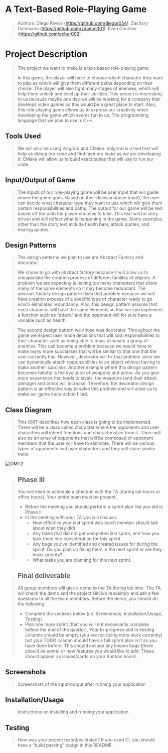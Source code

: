 # A Text-Based Role-Playing Game

 > Authors: Diego Rivera (https://github.com/diegor054), Zachary Dammann (https://github.com/zdamm001), Evan Churilov (https://github.com/echur002)
 

# Project Description
 > The project we want to make is a text-based role-playing game. 
 > 
 > In this game, the player will have to choose which character they want to play as which will give them different paths depending on their choice. The player will also fight many stages of enemies, which will help them unlock and level up their abilities. This project is interesting to us because maybe one day we will be working for a company that develops video games so this would be a great place to start. Also, this role-playing game allows us to express our creativity when developing the game which seems fun to us. The programming language that we plan to use is C++. 
 > 
## Tools Used
 > We will also be using Valgrind and CMake.
 > Valgrind is a tool that will help us debug our code and find memory leaks as we are developing it. CMake will allow us to build executables that will use to run our code.
 > 
 ## Input/Output of Game
 >The inputs of our role-playing game will be user input that will guide where the game goes. Based on their decisions(user input), the user can decide what character type they want to use which will give them certain responsibilities and paths. The output for our game will be text based off the path the player chooses to take. This text will be story driven and will reflect what is happening in the game. Some examples other than the story text include health bars, attack quotes, and healing quotes.
 >
 ## Design Patterns
 >The design patterns we plan to use are Abstract Factory and decorator.
 > 
 > We chose to go with abstract factory because it will allow us to encapsulate the creation process of different families of objects. A problem we are expecting is having too many characters that share many of the same elements so it may become redundant. The abstract factory design pattern fixes that problem because we will have creation process of a specific type of character ready to go which eliminates redundancy. Also, this design pattern assures that each character will have the same elements so that we can implement a function such as “attack” and the opponent will for sure have a variable such as health. 
 
 >The second design pattern we chose was decorator. Throughout the game we expect user made decisions that will add responsibilities to their character such as being able to mass eliminate a group of enemies. This can become a problem because we would have to make many more subclasses that will be similar to that one that the user currently has. However, decorator will fix that problem since we can dynamically attach responsibilities to an object without having to make another subclass. Another example where this design pattern becomes helpful is the evolution of weapons and armor. As you gain more experience that leads to levels, the weapons (and their attack damage) and armor will increase. Therefore, the decorator design pattern is an effective way to solve this problem and will allow us to make our game more action filled. 
 > 
## Class Diagram
 > This OMT describes how each class is going to be implemented. There will be a class called character where the opponents and user characters will inherit functions and characteristics from it. There will also be an array of opponents that will be composed of opponent members that the user will have to eliminate. There will be various types of opponents and user characters and they will share similar traits. 
 > 
![OMT2](https://user-images.githubusercontent.com/81644719/118387301-a58a5c80-b5d2-11eb-8701-d3757a55efb3.png)
 
 > ## Phase III
 > You will need to schedule a check-in with the TA (during lab hours or office hours). Your entire team must be present. 
 > * Before the meeting you should perform a sprint plan like you did in Phase II
 > * In the meeting with your TA you will discuss: 
 >   - How effective your last sprint was (each member should talk about what they did)
 >   - Any tasks that did not get completed last sprint, and how you took them into consideration for this sprint
 >   - Any bugs you've identified and created issues for during the sprint. Do you plan on fixing them in the next sprint or are they lower priority?
 >   - What tasks you are planning for this next sprint.

 > ## Final deliverable
 > All group members will give a demo to the TA during lab time. The TA will check the demo and the project GitHub repository and ask a few questions to all the team members. 
 > Before the demo, you should do the following:
 > * Complete the sections below (i.e. Screenshots, Installation/Usage, Testing)
 > * Plan one more sprint (that you will not necessarily complete before the end of the quarter). Your In-progress and In-testing columns should be empty (you are not doing more work currently) but your TODO column should have a full sprint plan in it as you have done before. This should include any known bugs (there should be some) or new features you would like to add. These should appear as issues/cards on your Kanban board. 
 
 ## Screenshots
 > Screenshots of the input/output after running your application
 ## Installation/Usage
 > Instructions on installing and running your application
 ## Testing
 > How was your project tested/validated? If you used CI, you should have a "build passing" badge in this README.
 
